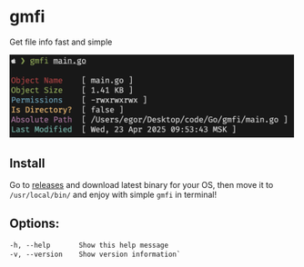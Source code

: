 # gmfi
 
 Get file info fast and simple
 
 <img src="photo.png" width="500px">
 
 ## Install
Go to [releases](https://github.com/Fynjirby/gmfi/releases/) and download latest binary for your OS, then move it to `/usr/local/bin/` and enjoy with simple `gmfi` in terminal!

## Options: 
	-h, --help       Show this help message
	-v, --version    Show version information`
